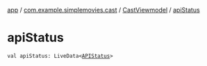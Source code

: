 [app](../../index.md) / [com.example.simplemovies.cast](../index.md) / [CastViewmodel](index.md) / [apiStatus](./api-status.md)

# apiStatus

`val apiStatus: LiveData<`[`APIStatus`](../../com.example.simplemovies.network/-a-p-i-status/index.md)`>`